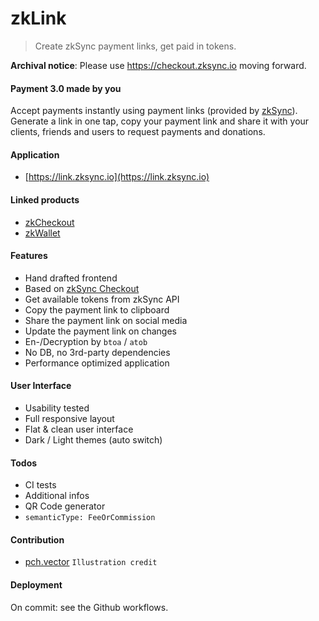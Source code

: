 # zkLink

> Create zkSync payment links, get paid in tokens.

**Archival notice**: Please use https://checkout.zksync.io moving forward.

#### Payment 3.0 made by you
Accept payments instantly using payment links (provided by [zkSync](https://zksync.io)). Generate a link in one tap, copy your payment link and share it with your clients, friends and users to request payments and donations. 

#### Application
* [https://link.zksync.io](https://link.zksync.io)

#### Linked products
* [zkCheckout](https://checkout.zksync.io)
* [zkWallet](https://wallet.zksync.io)

#### Features
* Hand drafted frontend
* Based on [zkSync Checkout](https://www.notion.so/zkSync-Checkout-docs-2bffd6f169e746d0b51873e4127992a6)
* Get available tokens from zkSync API
* Copy the payment link to clipboard
* Share the payment link on social media
* Update the payment link on changes
* En-/Decryption by `btoa` / `atob`
* No DB, no 3rd-party dependencies
* Performance optimized application

#### User Interface
* Usability tested
* Full responsive layout
* Flat & clean user interface
* Dark / Light themes (auto switch)

#### Todos
* CI tests
* Additional infos
* QR Code generator
* `semanticType: FeeOrCommission`

#### Contribution
* [pch.vector](https://www.freepik.com) ```Illustration credit```

#### Deployment

On commit: see the Github workflows.
